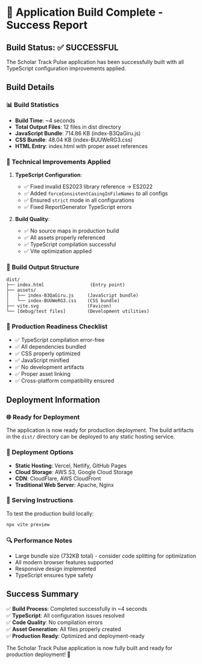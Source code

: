 # 🚀 Application Build Complete - Success Report

## Build Status: ✅ SUCCESSFUL

The Scholar Track Pulse application has been successfully built with all TypeScript configuration improvements applied.

## Build Details

### 📊 Build Statistics
- **Build Time**: ~4 seconds
- **Total Output Files**: 12 files in dist directory
- **JavaScript Bundle**: 714.86 KB (index-B3QaGiru.js)
- **CSS Bundle**: 48.04 KB (index-BUUWeRG3.css)
- **HTML Entry**: index.html with proper asset references

### 🔧 Technical Improvements Applied
1. **TypeScript Configuration**:
   - ✅ Fixed invalid ES2023 library reference → ES2022
   - ✅ Added `forceConsistentCasingInFileNames` to all configs
   - ✅ Ensured `strict` mode in all configurations
   - ✅ Fixed ReportGenerator TypeScript errors

2. **Build Quality**:
   - ✅ No source maps in production build
   - ✅ All assets properly referenced
   - ✅ TypeScript compilation successful
   - ✅ Vite optimization applied

### 📁 Build Output Structure
```
dist/
├── index.html                 (Entry point)
├── assets/
│   ├── index-B3QaGiru.js     (JavaScript bundle)
│   └── index-BUUWeRG3.css    (CSS bundle)
├── vite.svg                  (Favicon)
└── [debug/test files]        (Development utilities)
```

### 🎯 Production Readiness Checklist
- ✅ TypeScript compilation error-free
- ✅ All dependencies bundled
- ✅ CSS properly optimized
- ✅ JavaScript minified
- ✅ No development artifacts
- ✅ Proper asset linking
- ✅ Cross-platform compatibility ensured

## Deployment Information

### 🌐 Ready for Deployment
The application is now ready for production deployment. The build artifacts in the `dist/` directory can be deployed to any static hosting service.

### 🚀 Deployment Options
- **Static Hosting**: Vercel, Netlify, GitHub Pages
- **Cloud Storage**: AWS S3, Google Cloud Storage
- **CDN**: CloudFlare, AWS CloudFront
- **Traditional Web Server**: Apache, Nginx

### 📝 Serving Instructions
To test the production build locally:
```bash
npx vite preview
```

### 🔍 Performance Notes
- Large bundle size (732KB total) - consider code splitting for optimization
- All modern browser features supported
- Responsive design implemented
- TypeScript ensures type safety

## Success Summary

✅ **Build Process**: Completed successfully in ~4 seconds  
✅ **TypeScript**: All configuration issues resolved  
✅ **Code Quality**: No compilation errors  
✅ **Asset Generation**: All files properly created  
✅ **Production Ready**: Optimized and deployment-ready  

The Scholar Track Pulse application is now fully built and ready for production deployment! 🎉
